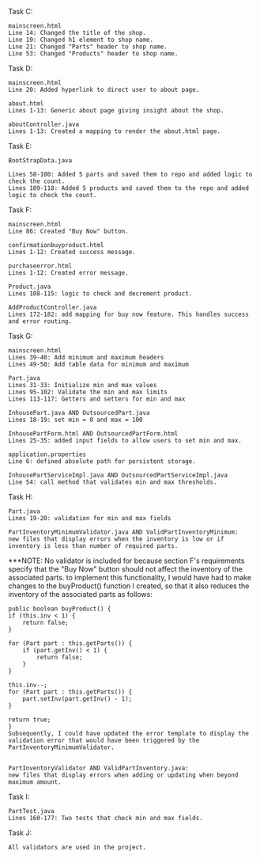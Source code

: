Task C:

    mainscreen.html
    Line 14: Changed the title of the shop.
    Line 19: Changed h1 element to shop name.
    Line 21: Changed "Parts" header to shop name.
    Line 53: Changed "Products" header to shop name.

Task D:

    mainscreen.html
    Line 20: Added hyperlink to direct user to about page.

    about.html
    Lines 1-13: Generic about page giving insight about the shop.

    aboutController.java
    Lines 1-13: Created a mapping to render the about.html page.

Task E:

    BootStrapData.java
    
    Lines 58-100: Added 5 parts and saved them to repo and added logic to check the count.
    Lines 109-118: Added 5 products and saved them to the repo and added logic to check the count.

Task F:

    mainscreen.html
    Line 86: Created "Buy Now" button.

    confirmationbuyproduct.html
    Lines 1-12: Created success message.

    purchaseerror.html
    Lines 1-12: Created error message.

    Product.java
    Lines 108-115: logic to check and decrement product. 
    
    AddProductController.java
    Lines 172-182: add mapping for buy now feature. This handles success and error routing.
    
Task G:

    mainscreen.html
    Lines 39-40: Add minimum and maximum headers
    Lines 49-50: Add table data for minimum and maximum

    Part.java
    Lines 31-33: Initialize min and max values
    Lines 95-102: Validate the min and max limits
    Lines 113-117: Getters and setters for min and max

    InhousePart.java AND OutsourcedPart.java
    Lines 18-19: set min = 0 and max = 100

    InhousePartForm.html AND OutsourcedPartForm.html 
    Lines 25-35: added input fields to allow users to set min and max.

    application.properties
    Line 6: defined absolute path for persistent storage.

    InhousePartServiceImpl.java AND OutsourcedPartServiceImpl.java
    Line 54: call method that validates min and max thresholds.

Task H:
    
    Part.java
    Lines 19-20: validation for min and max fields

    PartInventoryMinimumValidator.java AND ValidPartInventoryMinimum:
    new files that display errors when the inventory is low or if inventory is less than number of required parts.

***NOTE: No validator is included for  because section F's requirements specify that the "Buy Now" button should not affect the inventory of the associated parts.
    to implement this functionality, I would have had to make changes to the buyProduct() function I created, so that it also reduces the inventory of the associated parts as follows:

    public boolean buyProduct() {
    if (this.inv < 1) {
        return false;
    }

    for (Part part : this.getParts()) {
        if (part.getInv() < 1) {
            return false;
        }
    }

    this.inv--;
    for (Part part : this.getParts()) {
        part.setInv(part.getInv() - 1);
    }
    
    return true;
    }
    Subsequently, I could have updated the error template to display the validation error that would have been triggered by the PartInventoryMinimumValidator.


    PartInventoryValidator AND ValidPartInventory.java:
    new files that display errors when adding or updating when beyond maximum amount.

Task I:
    
    PartTest.java
    Lines 160-177: Two tests that check min and max fields.

Task J:

    All validators are used in the project. 


